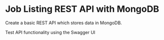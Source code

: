# Job Listing REST API with MongoDB

Create a basic REST API which stores data in MongoDB.

Test API functionality using the Swagger UI
